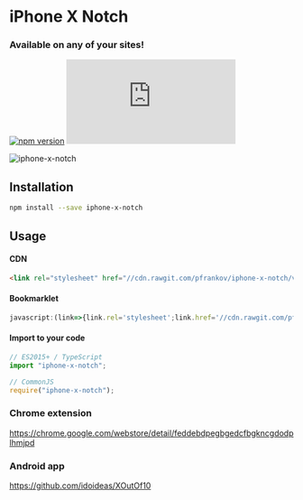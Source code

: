 # iPhone X Notch
### Available on any of your sites!
[![npm version](https://badge.fury.io/js/iphone-x-notch.svg)](https://www.npmjs.com/package/iphone-x-notch)
![](http://img.badgesize.io/pfrankov/iphone-x-notch/master/iphone-x-notch.css)


![iphone-x-notch](https://user-images.githubusercontent.com/584632/30524768-466deb06-9c02-11e7-86f0-dcfe9ca49eeb.gif)

## Installation
```bash
npm install --save iphone-x-notch
``` 

## Usage

#### CDN
```html
<link rel="stylesheet" href="//cdn.rawgit.com/pfrankov/iphone-x-notch/v2.1.0/iphone-x-notch.css"/>
```

#### Bookmarklet
```js
javascript:(link=>{link.rel='stylesheet';link.href='//cdn.rawgit.com/pfrankov/iphone-x-notch/v2.1.0/iphone-x-notch.css';document.body.appendChild(link)})(document.createElement('link'))
```

#### Import to your code
```javascript
// ES2015+ / TypeScript
import "iphone-x-notch";

// CommonJS
require("iphone-x-notch");
``` 

### Chrome extension
https://chrome.google.com/webstore/detail/feddebdpegbgedcfbgkncgdodplhmjpd

### Android app
https://github.com/idoideas/XOutOf10